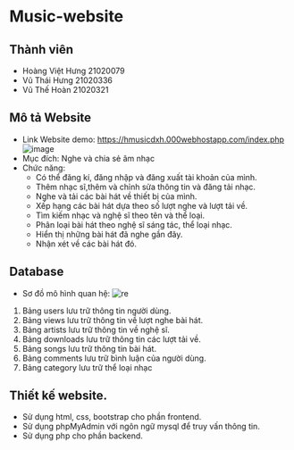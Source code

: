 # Music-website
## Thành viên
  - Hoàng Việt Hưng 21020079
  - Vũ Thái Hưng 21020336
  - Vũ Thế Hoàn 21020321
## Mô tả Website
  - Link Website demo: https://hmusicdxh.000webhostapp.com/index.php
  ![image](https://user-images.githubusercontent.com/98281111/207835092-b4e3d8a9-7c41-4c92-88e1-6142975cd25d.png)
  - Mục đích: Nghe và chia sẻ âm nhạc
  - Chức năng:
    - Có thể đăng kí, đăng nhập và đăng xuất tài khoản của mình.
    - Thêm nhạc sĩ,thêm và chỉnh sửa thông tin và đăng tải nhạc.
    - Nghe và tải các bài hát về thiết bị của mình.
    - Xếp hạng các bài hát dựa theo số lượt nghe và lượt tải về.
    - Tìm kiếm nhạc và nghệ sĩ theo tên và thể loại.
    - Phân loại bài hát theo nghệ sĩ sáng tác, thể loại nhạc.
    - Hiển thị những bài hát đã nghe gần đây.
    - Nhận xét về các bài hát đó.
## Database
  - Sơ đồ mô hình quan hệ:
  ![re](https://user-images.githubusercontent.com/100528129/207921246-1e3bca36-6f48-4303-be29-87ba57021c88.png)

  1. Bảng users lưu trữ thông tin người dùng.
  2. Bảng views lưu trữ thông tin về lượt nghe bài hát.
  3. Bảng artists lưu trữ thông tin về nghệ sĩ.
  4. Bảng downloads lưu trữ thông tin các lượt tải về.
  5. Bảng songs lưu trữ thông tin bài hát.
  6. Bảng comments lưu trữ bình luận của người dùng.
  7. Bảng category lưu trữ thể loại nhạc
## Thiết kế website.
  - Sử dụng html, css, bootstrap cho phần frontend.
  - Sử dụng phpMyAdmin với ngôn ngữ mysql để truy vấn thông tin.
  - Sử dụng php cho phần backend.
 
    
